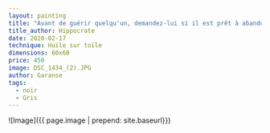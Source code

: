 ```yaml
---
layout: painting
title: "Avant de guérir quelqu'un, demandez-lui si il est prêt à abandonner les choses qui le rendent malade."                                                                                
title_author: Hippocrate
date: 2020-02-17
technique: Huile sur toile
dimensions: 60x60
price: 450
image: DSC_1434_(2).JPG
author: Garanse
tags:
  - noir
  - Gris
---
```

![Image]({{ page.image | prepend: site.baseurl}})